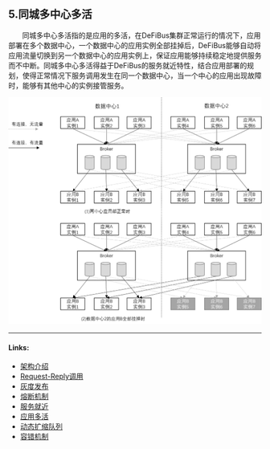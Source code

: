 ## 5.同城多中心多活

&nbsp;&nbsp;&nbsp;&nbsp;&nbsp;&nbsp;
同城多中心多活指的是应用的多活，在DeFiBus集群正常运行的情况下，应用部署在多个数据中心，一个数据中心的应用实例全部挂掉后，DeFiBus能够自动将应用流量切换到另一个数据中心的应用实例上，保证应用能够持续稳定地提供服务而不中断。同城多中心多活得益于DeFiBus的服务就近特性，结合应用部署的规划，使得正常情况下服务调用发生在同一个数据中心，当一个中心的应用出现故障时，能够有其他中心的实例接管服务。

<div align=center>
<img src="../../images/features/tongchengduohuo-p1.png" width="800" />
</div>

---

#### Links:

* [架构介绍](../../../README.md)
* [Request-Reply调用](docs/cn/features/1-request-response-call.md)
* [灰度发布](docs/cn/features/2-dark-launch.md)
* [熔断机制](docs/cn/features/3-circuit-break-mechanism.md)
* [服务就近](docs/cn/features/4-invoke-service-nearby.md)
* [应用多活](docs/cn/features/5-multi-active.md)
* [动态扩缩队列](docs/cn/features/6-dynamic-adjust-queue.md)
* [容错机制](docs/cn/features/8-fault-tolerant.md)